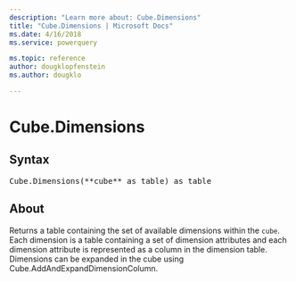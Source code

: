 ```yaml
---
description: "Learn more about: Cube.Dimensions"
title: "Cube.Dimensions | Microsoft Docs"
ms.date: 4/16/2018
ms.service: powerquery

ms.topic: reference
author: dougklopfenstein
ms.author: dougklo

---
```

# Cube.Dimensions

## Syntax

<pre>
Cube.Dimensions(**cube** as table) as table
</pre>

## About
Returns a table containing the set of available dimensions within the `cube`. Each dimension is a table containing a set of dimension attributes and each dimension attribute is represented as a column in the dimension table. Dimensions can be expanded in the cube using Cube.AddAndExpandDimensionColumn. 



